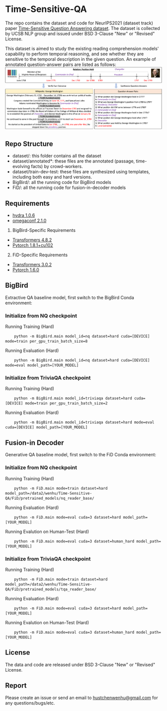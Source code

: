 # Time-Sensitive-QA
The repo contains the dataset and code for NeurIPS2021 (dataset track) paper [Time-Sensitive Question Answering dataset](https://arxiv.org/abs/2108.06314). The dataset is collected by UCSB NLP group and issued under BSD 3-Clause "New" or "Revised" License.

This dataset is aimed to study the existing reading comprehension models' capability to perform temporal reasoning, and see whether they are sensitive to the temporal description in the given question. An example of annotated question-answer pairs are listed as follows:
![overview](./intro.png)

## Repo Structure
- dataset/: this folder contains all the dataset
- dataset/annotated*: these files are the annotated (passage, time-evolving facts) by crowd-workers.
- dataset/train-dev-test: these files are synthesized using templates, including both easy and hard versions.
- BigBird/: all the running code for BigBird models
- FiD/: all the running code for fusion-in-decoder models

## Requirements
- [hydra 1.0.6](https://hydra.cc/docs/intro/)
- [omegaconf 2.1.0](https://github.com/omry/omegaconf)
1. BigBird-Specific Requirements
- [Transformers 4.8.2](https://github.com/huggingface/transformers)
- [Pytorch 1.8.1+cu102](https://pytorch.org/)
2. FiD-Specific Requirements
- [Transformers 3.0.2](https://github.com/huggingface/transformers)
- [Pytorch 1.6.0](https://pytorch.org/)

## BigBird
Extractive QA baseline model, first switch to the BigBird Conda environment:
### Initialize from NQ checkpoint
Running Training (Hard)
```
    python -m BigBird.main model_id=nq dataset=hard cuda=[DEVICE] mode=train per_gpu_train_batch_size=8
```

Running Evaluation (Hard)
```
    python -m BigBird.main model_id=nq dataset=hard cuda=[DEVICE] mode=eval model_path=[YOUR_MODEL]
```

### Initialize from TriviaQA checkpoint
Running Training (Hard)
```
    python -m BigBird.main model_id=triviaqa dataset=hard cuda=[DEVICE] mode=train per_gpu_train_batch_size=2
```

Running Evaluation (Hard)
```
    python -m BigBird.main model_id=triviaqa dataset=hard mode=eval cuda=[DEVICE] model_path=[YOUR_MODEL]
```

## Fusion-in Decoder
Generative QA baseline model, first switch to the FiD Conda environment:
### Initialize from NQ checkpoint
Running Training (Hard)
```
    python -m FiD.main mode=train dataset=hard model_path=/data2/wenhu/Time-Sensitive-QA/FiD/pretrained_models/nq_reader_base/
```

Running Evaluation (Hard)
```
    python -m FiD.main mode=eval cuda=3 dataset=hard model_path=[YOUR_MODEL] 
```

Running Evalution on Human-Test (Hard)
```
    python -m FiD.main mode=eval cuda=3 dataset=human_hard model_path=[YOUR_MODEL] 
```

### Initialize from TriviaQA checkpoint
Running Training (Hard)
```
    python -m FiD.main mode=train dataset=hard model_path=/data2/wenhu/Time-Sensitive-QA/FiD/pretrained_models/tqa_reader_base/
```

Running Evaluation (Hard)
```
    python -m FiD.main mode=eval cuda=3 dataset=hard model_path=[YOUR_MODEL] 
```

Running Evalution on Human-Test (Hard)
```
    python -m FiD.main mode=eval cuda=3 dataset=human_hard model_path=[YOUR_MODEL] 
```


## License
The data and code are released under BSD 3-Clause "New" or "Revised" License.

## Report
Please create an issue or send an email to hustchenwenhu@gmail.com for any questions/bugs/etc.
